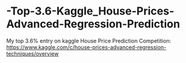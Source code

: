 # -Top-3.6-Kaggle_House-Prices-Advanced-Regression-Prediction
My top 3.6% entry on kaggle House Price Prediction Competition:
https://www.kaggle.com/c/house-prices-advanced-regression-techniques/overview
